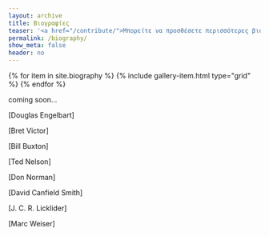```yaml
---
layout: archive
title: Βιογραφίες
teaser: '<a href="/contribute/">Μπορείτε να προσθέσετε περισσότερες βιογραφίες σύμφωνα με τις οδηγίες</a>'
permalink: /biography/
show_meta: false
header: no
---
```



<div class="grid__wrapper">
  {% for item in site.biography %}
    {% include gallery-item.html type="grid" %}
  {% endfor %}
</div>

coming soon...

[Douglas Engelbart]

[Bret Victor]

[Bill Buxton]

[Ted Nelson]

[Don Norman]

[David Canfield Smith]

[J. C. R. Licklider]

[Marc Weiser]
